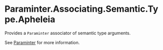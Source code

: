 # Paraminter.Associating.Semantic.Type.Apheleia

Provides a `Paraminter` associator of semantic type arguments.

See [Paraminter](https://www.github.com/Paraminter/Paraminter) for more information.
